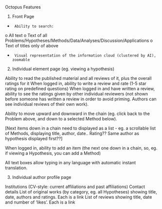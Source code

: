 
Octopus Features
 
1)   Front Page
 
-      Ability to search:
o  All text
o  Text of all Problems/Hypotheses/Methods/Data/Analyses/Discussion/Applications
o  Text of titles only of above
-      Visual representation of the information cloud (clustered by AI), zoomable
 
2)    Individual element page (eg. viewing a hypothesis)

Ability to read the published material and all reviews of it, plus the overall ratings for it
When logged in, ability to write a review and rate (1-5 star rating on predefined questions)
When logged in and have written a review, ability to see the ratings given by other individual reviewers (not shown before someone has written a review in order to avoid priming. Authors can see individual reviews of their own work).

Ability to move upward and downward in the chain (eg. click back to the Problem above, and down to a selected Method below). 

[Next items down in a chain need to displayed as a list - eg. a scrollable list of Methods, displaying title, author, date.. Rating?? Same author as hypothesis displayed first??]

When logged in, ability to add an item (the next one down in a chain, so, eg. if viewing a Hypothesis, you can add a Method)

All text boxes allow typing in any language with automatic instant translation.

3) Individual author profile page

Institutions (CV-style: current affiliations and past affiliations)
Contact details
List of original works (by category, eg. all Hypotheses) showing title, date, authors and ratings. Each is a link
List of reviews showing title, date and number of ‘likes’. Each is a link
